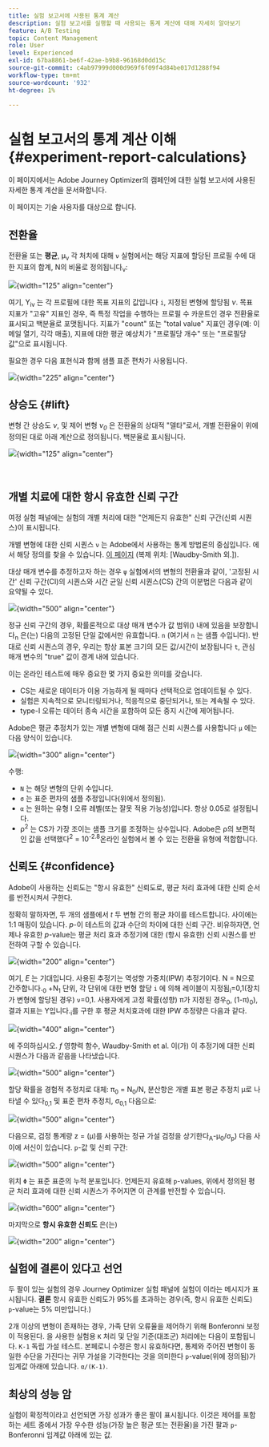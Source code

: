 ```yaml
---
title: 실험 보고서에 사용된 통계 계산
description: 실험 보고서를 실행할 때 사용되는 통계 계산에 대해 자세히 알아보기
feature: A/B Testing
topic: Content Management
role: User
level: Experienced
exl-id: 67ba8861-be6f-42ae-b9b8-96168d0dd15c
source-git-commit: c4ab97999d000d969f6f09f4d84be017d1288f94
workflow-type: tm+mt
source-wordcount: '932'
ht-degree: 1%

---
```


# 실험 보고서의 통계 계산 이해 {#experiment-report-calculations}

이 페이지에서는 Adobe Journey Optimizer의 캠페인에 대한 실험 보고서에 사용된 자세한 통계 계산을 문서화합니다.

이 페이지는 기술 사용자를 대상으로 합니다.

## 전환율

전환율 또는 **평균**, μ<sub>ν</sub> 각 처치에 대해 `ν` 실험에서는 해당 지표에 할당된 프로필 수에 대한 지표의 합계, N의 비율로 정의됩니다<sub>ν</sub>:

![](assets/statistical_1.png){width="125" align="center"}

여기, Y<sub>iν</sub> 는 각 프로필에 대한 목표 지표의 값입니다 `i`, 지정된 변형에 할당됨 *ν*. 목표 지표가 &quot;고유&quot; 지표인 경우, 즉 특정 작업을 수행하는 프로필 수 카운트인 경우 전환율로 표시되고 백분율로 포맷됩니다. 지표가 &quot;count&quot; 또는 &quot;total value&quot; 지표인 경우(예: 이메일 열기, 각각 매출), 지표에 대한 평균 예상치가 &quot;프로필당 개수&quot; 또는 &quot;프로필당 값&quot;으로 표시됩니다.

필요한 경우 다음 표현식과 함께 샘플 표준 편차가 사용됩니다.

![](assets/statistical_2.png){width="225" align="center"}

## 상승도 {#lift}

변형 간 상승도  *ν*, 및 제어 변형  *ν<sub>0</sub>* 은 전환율의 상대적 &quot;델타&quot;로서, 개별 전환율이 위에 정의된 대로 아래 계산으로 정의됩니다. 백분율로 표시됩니다.

![](assets/statistical_3.png){width="125" align="center"}

</br>

## 개별 치료에 대한 항시 유효한 신뢰 구간

여정 실험 패널에는 실험의 개별 처리에 대한 &quot;언제든지 유효한&quot; 신뢰 구간(신뢰 시퀀스)이 표시됩니다.

개별 변형에 대한 신뢰 시퀀스 `ν` 는 Adobe에서 사용하는 통계 방법론의 중심입니다. 에서 해당 정의를 찾을 수 있습니다. [이 페이지](https://doi.org/10.48550/arXiv.2103.06476) (복제 위치: [Waudby-Smith 외.]).

대상 매개 변수를 추정하고자 하는 경우 `ψ` 실험에서의 변형의 전환율과 같이, &#39;고정된 시간&#39; 신뢰 구간(CI)의 시퀀스와 시간 균일 신뢰 시퀀스(CS) 간의 이분법은 다음과 같이 요약될 수 있다.

![](assets/statistical_4.png){width="500" align="center"}

정규 신뢰 구간의 경우, 확률론적으로 대상 매개 변수가 값 범위() 내에 있음을 보장합니다<sub>n</sub> 은(는) 다음의 고정된 단일 값에서만 유효합니다. `n` (여기서 `n` 는 샘플 수입니다). 반대로 신뢰 시퀀스의 경우, 우리는 항상 표본 크기의 모든 값/시간이 보장됩니다 `t`, 관심 매개 변수의 &quot;true&quot; 값이 경계 내에 있습니다.

이는 온라인 테스트에 매우 중요한 몇 가지 중요한 의미를 갖습니다.

* CS는 새로운 데이터가 이용 가능하게 될 때마다 선택적으로 업데이트될 수 있다.
* 실험은 지속적으로 모니터링되거나, 적응적으로 중단되거나, 또는 계속될 수 있다.
* type-I 오류는 데이터 종속 시간을 포함하여 모든 중지 시간에 제어됩니다.

Adobe은 평균 추정치가 있는 개별 변형에 대해 점근 신뢰 시퀀스를 사용합니다 `μ` 에는 다음 양식이 있습니다.

![](assets/statistical_5.png){width="300" align="center"}

수행:

* `N` 는 해당 변형의 단위 수입니다.
* `σ` 는 표준 편차의 샘플 추정입니다(위에서 정의됨).
* `α` 는 원하는 유형 I 오류 레벨(또는 잘못 적용 가능성)입니다. 항상 0.05로 설정됩니다.
* ρ<sup>2</sup> 는 CS가 가장 조이는 샘플 크기를 조정하는 상수입니다. Adobe은 ρ의 보편적인 값을 선택했다<sup>2</sup> = 10<sup>-2.8</sup>온라인 실험에서 볼 수 있는 전환율 유형에 적합합니다.

## 신뢰도 {#confidence}

Adobe이 사용하는 신뢰도는 &quot;항시 유효한&quot; 신뢰도로, 평균 처리 효과에 대한 신뢰 순서를 반전시켜서 구한다.

정확히 말하자면, 두 개의 샘플에서 *t* 두 변형 간의 평균 차이를 테스트합니다. 사이에는 1:1 매핑이 있습니다. *p*-이 테스트의 값과 수단의 차이에 대한 신뢰 구간. 비유하자면, 언제나 유효한 *p*-value는 평균 처리 효과 추정기에 대한 (항시 유효한) 신뢰 시퀀스를 반전하여 구할 수 있습니다.

![](assets/statistical_6.png){width="200" align="center"}

여기, *E* 는 기대입니다. 사용된 추정기는 역성향 가중치(IPW) 추정기이다. N = N으로 간주합니다.<sub>0</sub> +N<sub>1</sub> 단위, 각 단위에 대한 변형 할당 `i` 에 의해 레이블이 지정됨<sub>i</sub>=0,1(장치가 변형에 할당된 경우) `ν`=0,1. 사용자에게 고정 확률(성향) π가 지정된 경우<sub>0</sub>, (1-π)<sub>0</sub>), 결과 지표는 Y입니다.<sub>i</sub>를 구한 후 평균 처치효과에 대한 IPW 추정량은 다음과 같다.

![](assets/statistical_12.png){width="400" align="center"}

에 주의하십시오. *f* 영향력 함수, Waudby-Smith et al. 이(가) 이 추정기에 대한 신뢰 시퀀스가 다음과 같음을 나타냈습니다.

![](assets/statistical_7.png){width="500" align="center"}

할당 확률을 경험적 추정치로 대체: π<sub>0</sub> = N<sub>0</sub>/N, 분산항은 개별 표본 평균 추정치 μ로 나타낼 수 있다<sub>0,1</sub> 및 표준 편차 추정치, σ<sub>0,1</sub> 다음으로:

![](assets/statistical_8.png){width="500" align="center"}

다음으로, 검정 통계량 z = (μ)를 사용하는 정규 가설 검정을 상기한다<sub>A</sub>-μ<sub>0</sub>/σ<sub>p</sub>) 다음 사이에 서신이 있습니다. `p`-값 및 신뢰 구간:

![](assets/statistical_9.png){width="500" align="center"}

위치 `Φ` 는 표준 표준의 누적 분포입니다. 언제든지 유효해 `p`-values, 위에서 정의된 평균 처리 효과에 대한 신뢰 시퀀스가 주어지면 이 관계를 반전할 수 있습니다.

![](assets/statistical_10.png){width="600" align="center"}

마지막으로 **항시 유효한 신뢰도** 은(는)

![](assets/statistical_11.png){width="200" align="center"}

## 실험에 결론이 있다고 선언

두 팔이 있는 실험의 경우 Journey Optimizer 실험 패널에 실험이 이라는 메시지가 표시됩니다. **결론** 항시 유효한 신뢰도가 95%를 초과하는 경우(즉, 항시 유효한 신뢰도) `p`-value는 5% 미만입니다.)

2개 이상의 변형이 존재하는 경우, 가족 단위 오류율을 제어하기 위해 Bonferonni 보정이 적용된다. 을 사용한 실험용 `K` 처리 및 단일 기준(대조군) 처리에는 다음이 포함됩니다. `K-1` 독립 가설 테스트. 본페로니 수정은 항시 유효하다면, 통제와 주어진 변형이 동일한 수단을 가진다는 귀무 가설을 기각한다는 것을 의미한다 `p`-value(위에 정의됨)가 임계값 아래에 있습니다. `α/(K-1)`.

## 최상의 성능 암

실험이 확정적이라고 선언되면 가장 성과가 좋은 팔이 표시됩니다. 이것은 제어를 포함하는 세트 중에서 가장 우수한 성능(가장 높은 평균 또는 전환율)을 가진 팔과 `p`-Bonferonni 임계값 아래에 있는 값.
